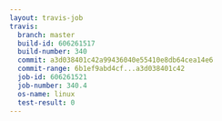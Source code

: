 ```yaml
---
layout: travis-job
travis:
  branch: master
  build-id: 606261517
  build-number: 340
  commit: a3d038401c42a99436040e55410e8db64cea14e6
  commit-range: 6b1ef9abd4cf...a3d038401c42
  job-id: 606261521
  job-number: 340.4
  os-name: linux
  test-result: 0
---
```

